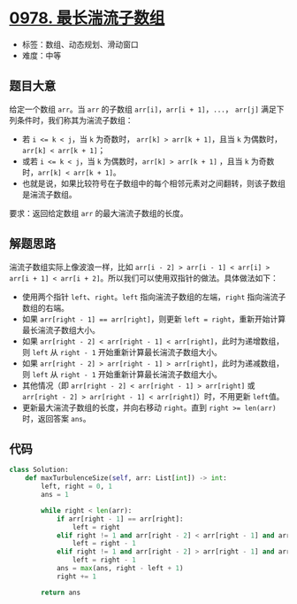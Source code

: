 # [0978. 最长湍流子数组](https://leetcode.cn/problems/longest-turbulent-subarray/)

- 标签：数组、动态规划、滑动窗口
- 难度：中等

## 题目大意

给定一个数组 `arr`。当 `arr` 的子数组 `arr[i]`，`arr[i + 1]`，`...`， `arr[j]` 满足下列条件时，我们称其为湍流子数组：

- 若 `i <= k < j`，当 `k` 为奇数时， `arr[k] > arr[k + 1]`，且当 `k` 为偶数时，`arr[k] < arr[k + 1]`；
- 或若 `i <= k < j`，当 `k` 为偶数时，`arr[k] > arr[k + 1]` ，且当 `k` 为奇数时，`arr[k] < arr[k + 1]`。
- 也就是说，如果比较符号在子数组中的每个相邻元素对之间翻转，则该子数组是湍流子数组。

要求：返回给定数组 `arr` 的最大湍流子数组的长度。

## 解题思路

湍流子数组实际上像波浪一样，比如 `arr[i - 2] > arr[i - 1] < arr[i] > arr[i + 1] < arr[i + 2]`。所以我们可以使用双指针的做法。具体做法如下：

- 使用两个指针 `left`、`right`。`left` 指向湍流子数组的左端，`right` 指向湍流子数组的右端。
- 如果 `arr[right - 1] == arr[right]`，则更新 `left = right`，重新开始计算最长湍流子数组大小。
- 如果 `arr[right - 2] < arr[right - 1] < arr[right]`，此时为递增数组，则 `left` 从 `right - 1` 开始重新计算最长湍流子数组大小。
- 如果 `arr[right - 2] > arr[right - 1] > arr[right]`，此时为递减数组，则 `left` 从 `right - 1` 开始重新计算最长湍流子数组大小。
- 其他情况（即 `arr[right - 2] < arr[right - 1] > arr[right]` 或 `arr[right - 2] > arr[right - 1] < arr[right]`）时，不用更新 `left`值。
- 更新最大湍流子数组的长度，并向右移动 `right`。直到 `right >= len(arr)` 时，返回答案 `ans`。

## 代码

```python
class Solution:
    def maxTurbulenceSize(self, arr: List[int]) -> int:
        left, right = 0, 1
        ans = 1

        while right < len(arr):
            if arr[right - 1] == arr[right]:
                left = right
            elif right != 1 and arr[right - 2] < arr[right - 1] and arr[right - 1] < arr[right]:
                left = right - 1
            elif right != 1 and arr[right - 2] > arr[right - 1] and arr[right - 1] > arr[right]:
                left = right - 1
            ans = max(ans, right - left + 1)
            right += 1

        return ans
```

